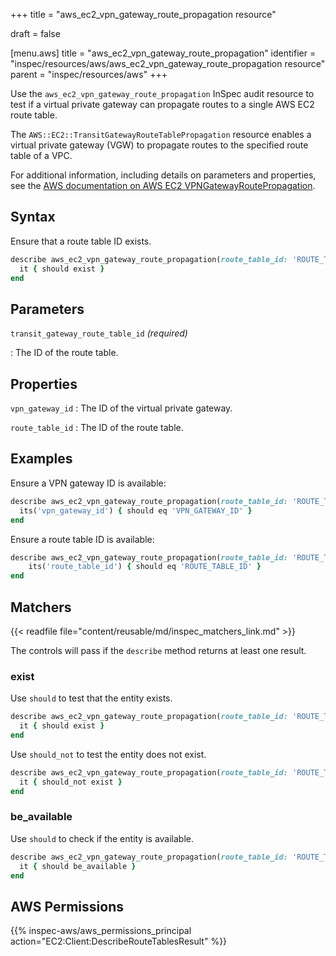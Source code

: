 +++
title = "aws_ec2_vpn_gateway_route_propagation resource"

draft = false


[menu.aws]
title = "aws_ec2_vpn_gateway_route_propagation"
identifier = "inspec/resources/aws/aws_ec2_vpn_gateway_route_propagation resource"
parent = "inspec/resources/aws"
+++

Use the `aws_ec2_vpn_gateway_route_propagation` InSpec audit resource to test if a virtual private gateway can propagate routes to a single AWS EC2 route table.

The `AWS::EC2::TransitGatewayRouteTablePropagation` resource enables a virtual private gateway (VGW) to propagate routes to the specified route table of a VPC.

For additional information, including details on parameters and properties, see the [AWS documentation on AWS EC2 VPNGatewayRoutePropagation](https://docs.aws.amazon.com/AWSCloudFormation/latest/UserGuide/aws-resource-ec2-vpn-gatewayrouteprop.html).

## Syntax

Ensure that a route table ID exists.

```ruby
describe aws_ec2_vpn_gateway_route_propagation(route_table_id: 'ROUTE_TABLE_ID') do
  it { should exist }
end
```

## Parameters

`transit_gateway_route_table_id` _(required)_

: The ID of the route table.

## Properties

`vpn_gateway_id`
: The ID of the virtual private gateway.

`route_table_id`
: The ID of the route table.

## Examples

Ensure a VPN gateway ID is available:

```ruby
describe aws_ec2_vpn_gateway_route_propagation(route_table_id: 'ROUTE_TABLE_ID') do
  its('vpn_gateway_id') { should eq 'VPN_GATEWAY_ID' }
end
```

Ensure a route table ID is available:

```ruby
describe aws_ec2_vpn_gateway_route_propagation(route_table_id: 'ROUTE_TABLE_ID') do
    its('route_table_id') { should eq 'ROUTE_TABLE_ID' }
end
```

## Matchers

{{< readfile file="content/reusable/md/inspec_matchers_link.md" >}}

The controls will pass if the `describe` method returns at least one result.

### exist

Use `should` to test that the entity exists.

```ruby
describe aws_ec2_vpn_gateway_route_propagation(route_table_id: 'ROUTE_TABLE_ID') do
  it { should exist }
end
```

Use `should_not` to test the entity does not exist.

```ruby
describe aws_ec2_vpn_gateway_route_propagation(route_table_id: 'ROUTE_TABLE_ID') do
  it { should_not exist }
end
```

### be_available

Use `should` to check if the entity is available.

```ruby
describe aws_ec2_vpn_gateway_route_propagation(route_table_id: 'ROUTE_TABLE_ID') do
  it { should be_available }
end
```

## AWS Permissions

{{% inspec-aws/aws_permissions_principal action="EC2:Client:DescribeRouteTablesResult" %}}
